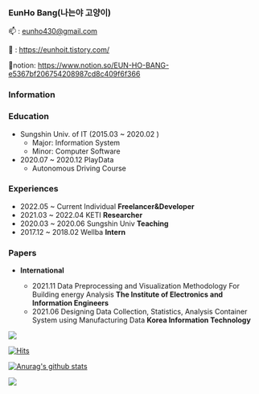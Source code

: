 ### EunHo Bang(나는야 고양이)
📫 : eunho430@gmail.com

📝 : https://eunhoit.tistory.com/

🔲notion: https://www.notion.so/EUN-HO-BANG-e5367bf206754208987cd8c409f6f366

### Information

### Education

- Sungshin Univ. of IT (2015.03 ~ 2020.02 )
    - Major: Information System
    - Minor: Computer Software
- 2020.07 ~ 2020.12 PlayData
    - Autonomous Driving Course

### Experiences

- 2022.05 ~ Current Individual **Freelancer&Developer**
- 2021.03 ~ 2022.04 KETI **Researcher**
- 2020.03 ~ 2020.06 Sungshin Univ **Teaching** 
- 2017.12 ~ 2018.02 Wellba **Intern**


### Papers

- **International**

     - 2021.11 Data Preprocessing and Visualization Methodology For Building energy Analysis **The Institute of Electronics and Information Engineers**
    - 2021.06 Designing Data Collection, Statistics, Analysis Container System using Manufacturing Data **Korea Information Technology**
   



<a href="https://eunhoit.tistory.com">
 <img src="http://img.shields.io/badge/-tistory-yellow?style=flat&logo=bloglovin&link=https://eunhoit.tistory.com/"/>
 </a>
 
[![Hits](https://hits.seeyoufarm.com/api/count/incr/badge.svg?url=https%3A%2F%2Fgithub.com%2Fhaesoo9410&count_bg=%23EB8B10&title_bg=%23684327&icon=&icon_color=%23E7E7E7&title=VISIT&edge_flat=false)](https://github.com/eunhobang)

 [![Anurag's github stats](https://github-readme-stats.vercel.app/api?username=eunhobang)](https://github.com/anuraghazra/github-readme-stats)

<img align='left' src="http://mazassumnida.wtf/api/v2/generate_badge?boj=eunhoit">
